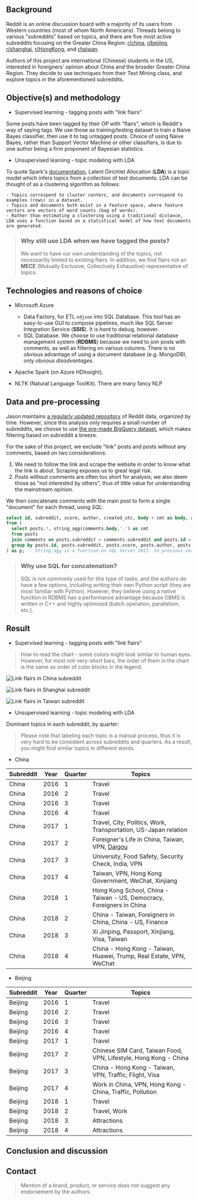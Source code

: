 ## Background

Reddit is an online discussion board with a majority of its users from Western countries (most of whom North Americans). Threads belong to various "subreddits" based on topics, and there are five most active subreddits focusing on the Greater China Region: [r/china](https://reddit.com/r/china), [r/beijing](https://www.reddit.com/r/beijing), [r/shanghai](https://www.reddit.com/r/shanghai), [r/HongKong](https://www.reddit.com/r/HongKong), and [r/taiwan](https://www.reddit.com/r/taiwan).

Authors of this project are international (Chinese) students in the US, interested in foreigners' opinion about China and the broader Greater China Region. They decide to use techniques from their Text Mining class, and explore topics in the aforementioned subreddits.

## Objective(s) and methodology

- Supervised learning - tagging posts with "link flairs"

Some posts have been tagged by their OP with "flairs", which is Reddit's way of saying tags. We use those as training/testing dataset to train a Naive Bayes classifier, then use it to tag untagged posts. Choice of using Naive Bayes, rather than Support Vector Machine or other classifiers, is due to one author being a firm proponent of Bayesian statistics.

- Unsupervised learning - topic modeling with LDA

To quote Spark's [documentation](https://spark.apache.org/docs/2.2.0/mllib-clustering.html#latent-dirichlet-allocation-lda), Latent Dirichlet Allocation (**LDA**) is a topic model which infers topics from a collection of text documents. LDA can be thought of as a clustering algorithm as follows:

    - Topics correspond to cluster centers, and documents correspond to examples (rows) in a dataset.
    - Topics and documents both exist in a feature space, where feature vectors are vectors of word counts (bag of words).
    - Rather than estimating a clustering using a traditional distance, LDA uses a function based on a statistical model of how text documents are generated.

> ### Why still use LDA when we have tagged the posts?
> We want to have our own understanding of the topics, not necessarilly limited to existing flairs. In addition, we find flairs not an **MECE** (Mutually Exclusive, Collectively Exhaustive) representative of topics.

## Technologies and reasons of choice

- Microsoft Azure
  - Data Factory, for ETL `ndjson` into SQL Database. This tool has an easy-to-use GUI to compose pipelines, much like SQL Server Integration Service (**SSIS**). It is *hard* to debug, however.
  - SQL Database. We choose to use traditional relational database management system (**RDBMS**) because we need to *join* posts with comments, as well as filtering on various columns. There is no obvious advantage of using a document database (e.g. MongoDB), only obvious *disadvantages*.
  
- Apache Spark (on Azure HDInsight). 
- NLTK (Natural Language ToolKit). There are many fancy NLP

## Data and pre-processing

Jason maintains [a regularly updated repository](https://files.pushshift.io/reddit/) of Reddit data, organized by time. However, since this analysis only requires a small number of subreddits, we choose to use [the pre-made BigQuery dataset](https://www.reddit.com/r/bigquery/comments/3cej2b/17_billion_reddit_comments_loaded_on_bigquery/), which makes filtering based on subreddit a breeze.

For the sake of this project, we exclude "link" posts and posts without any comments, based on two considerations:

1. We need to follow the link and scrape the website in order to know what the link is about. Scraping exposes us to great legal risk.
2. Posts without comments are often too short for analysis; we also deem those as "not interested by others", thus of little value for understanding the mainstream opinion.
 
We then concatenate comments with the main post to form a single "document" for each thread, using *SQL*:

```sql  
select id, subreddit, score, author, created_utc, body + cmt as body, author_flair_text, link_flair_text into documents 
from (
  select posts.*, string_agg(comments.body,'.') as cmt 
  from posts 
  join comments on posts.subreddit = comments.subreddit and posts.id = comments.parent
  group by posts.id, posts.subreddit, posts.score, posts.author, posts.created_utc, posts.body, posts.author_flair_text, posts.link_flair_text
) as p; -- String_agg is a function on SQL Server 2017. In previous versions you might need to use some function like xml_path.
```

> ### Why use SQL for concatenation?
> SQL is not commonly used for this type of tasks, and the authors do have a few options, including writing their own Python script (they are most familiar with Python). However, they believe using a native function in RDBMS has a performance advantage because DBMS is written in C++ and highly optimized (batch operation, parallelism, etc.).

## Result

- Supervised learning - tagging posts with "link flairs"

> How to read the chart - some colors might look similar to human eyes. However, for most not-very-short bars, the order of them in the chart is the same as order of color blocks in the legend.

![Link flairs in China subreddit](Flairs_in_China.png "Link flairs in China subreddit")

![Link flairs in Shanghai subreddit](Flairs_in_shanghai.png "Link flairs in Shanghai subreddit")

![Link flairs in Taiwan subreddit](Flairs_in_Taiwan.png "Link flairs in Taiwan subreddit")

- Unsupervised learning - topic modeling with LDA

Dominant topics in each subreddit, by quarter:

> Please note that labeling each topic is a manual process, thus it is very hard to be consistent across subreddits and quarters. As a result, you might find similar topics in different words.

  * China

| Subreddit | Year | Quarter | Topics |
| --------- | ---- | ------- | ------ |
| China | 2016 | 1 | Travel |
| China | 2016 | 2 | Travel |
| China | 2016 | 3 | Travel |
| China | 2016 | 4 | Travel |
| China | 2017 | 1 | Travel, City, Politics, Work, Transportation, US-Japan relation |
| China | 2017 | 2 | Foreigner's Life in China, Taiwan, VPN, [Daigou](https://en.wikipedia.org/wiki/Daigou) |
| China | 2017 | 3 | University, Food Safety, Security Check, India, VPN |
| China | 2017 | 4 | Taiwan, VPN, Hong Kong Government, WeChat, Xinjiang |
| China | 2018 | 1 | Hong Kong School, China - Taiwan - US, Democracy, Foreigners in China |
| China | 2018 | 2 | China - Taiwan, Foreigners in China, China - US, Finance |
| China | 2018 | 3 | Xi Jinping, Passport, Xinjiang, Visa, Taiwan |
| China | 2018 | 4 | China - Hong Kong - Taiwan, Huawei, Trump, Real Estate, VPN, WeChat |

  * Beijing

| Subreddit | Year | Quarter | Topics |
| --------- | ---- | ------- | ------ |
| Beijing | 2016 | 1 | Travel |
| Beijing | 2016 | 2 | Travel |
| Beijing | 2016 | 3 | Travel |
| Beijing | 2016 | 4 | Travel |
| Beijing | 2017 | 1 | Travel |
| Beijing | 2017 | 2 | Chinese SIM Card, Taiwan Food, VPN, Lifestyle, Hong Kong - China   |
| Beijing | 2017 | 3 | China - Hong Kong - Taiwan, VPN, Traffic, Flight, Visa |
| Beijing | 2017 | 4 | Work in China, VPN, Hong Kong - China, Traffic, Pollution |
| Beijing | 2018 | 1 | Travel |
| Beijing | 2018 | 2 | Travel, Work |
| Beijing | 2018 | 3 | Attractions |
| Beijing | 2018 | 4 | Attractions |


## Conclusion and discussion

## Contact

> Mention of a brand, product, or service does not suggest any endorsement by the authors.